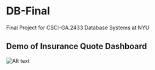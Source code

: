 # DB-Final
Final Project for CSCI-GA.2433 Database Systems at NYU

## Demo of Insurance Quote Dashboard
![Alt text](chat.gif)
